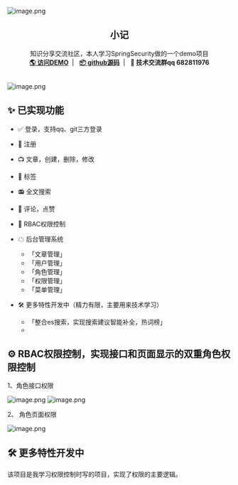 ![image.png](http://快乐星球.site:8211/b1a2bcbb-ed7b-42ff-976d-3a6477a4f812.png)
<br />
<p align="center">

<h2 align="center" style="font-weight: 600">小记</h2>

  <p align="center">
    知识分享交流社区，本人学习SpringSecurity做的一个demo项目
    <br />
    <a href="http://xn--fjqz24bfqeo5p.site/login" target="blank"><strong>🌎 访问DEMO</strong></a>&nbsp;&nbsp;|&nbsp;&nbsp;
    <a href="https://github.com/isliudong/blog-front" target="blank"><strong>📦️ github源码</strong></a>&nbsp;&nbsp;|&nbsp;&nbsp;
    <a target="blank"><strong>💬 技术交流群qq 682811976</strong></a>
    <br />
    <br />
  </p>
</p>

![image.png](http://快乐星球.site:8211/1ebede52-c0bd-4281-bf5e-dc18c2cb8bcf.png)

## ✨ 已实现功能
- ✅ 登录，支持qq、git三方登录
- 🔴 注册
- 📺 文章，创建，删除，修改
- 📃 标签
- 📻 全文搜索
- 🤝 评论，点赞
- 🔐 RBAC权限控制
- ☁ 后台管理系统
    - 「文章管理」
    - 「用户管理」
    - 「角色管理」
    - 「权限管理」
    - 「菜单管理」

- 🛠 更多特性开发中（精力有限，主要用来技术学习）
    - 「整合es搜索，实现搜索建议智能补全，热词榜」
    -

## ⚙️ RBAC权限控制，实现接口和页面显示的双重角色权限控制

1、角色接口权限

![image.png](http://快乐星球.site:8211/7efe16f9-4a60-4259-9315-42208700b2cb.png)
![image.png](http://快乐星球.site:8211/1393bf51-bc04-4211-b868-c0f8d38f269e.png)

2、 角色页面权限

![image.png](http://快乐星球.site:8211/6d84e211-9ed7-4e7f-946a-13130a9e940a.png)


## 🛠 更多特性开发中
该项目是我学习权限控制时写的项目，实现了权限的主要逻辑。


